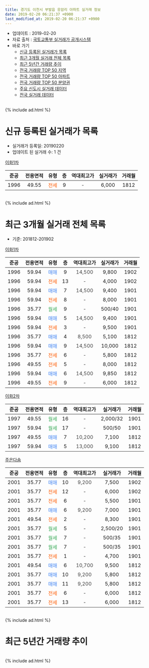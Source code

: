 ```yaml
---
title: 경기도 이천시 부발읍 응암리 아파트 실거래 정보
date: 2019-02-20 06:21:37 +0900
last_modified_at: 2019-02-20 06:21:37 +0900
---
```


* 업데이트 : 2019-02-20
* 자료 출처 : [국토교통부 실거래가 공개시스템](http://rt.molit.go.kr)
* 바로 가기
    * [신규 등록된 실거래가 목록](#신규-등록된-실거래가-목록)
    * [최근 3개월 실거래 전체 목록](#최근-3개월-실거래-전체-목록)
    * [최근 5년간 거래량 추이](#최근-5년간-거래량-추이)
    * [전국 거래량 TOP 50 지역](https://inasie.github.io/apt-trade-info/최근-3개월-전국에서-가장-거래가-많이-발생한-지역)
    * [전국 거래량 TOP 50 아파트](https://inasie.github.io/apt-trade-info/최근-3개월-전국에서-가장-거래가-많이-발생한-아파트)
    * [전국 거래량 TOP 50 분양권](https://inasie.github.io/apt-trade-info/최근-3개월-전국에서-가장-거래가-많이-발생한-분양권)
    * [주요 신도시 실거래 데이터](https://inasie.github.io/apt-trade-info/주요-신도시)
    * [전국 실거래 데이터](https://inasie.github.io/apt-trade-info/전국)
<br>
{% include ad.html %}
<br>

# 신규 등록된 실거래가 목록
* 실거래가 등록일: 20190220
* 업데이트 된 실거래 수: 1 건


[이화1차](https://search.naver.com/search.naver?query=%EA%B2%BD%EA%B8%B0%EB%8F%84+%EC%9D%B4%EC%B2%9C%EC%8B%9C+%EB%B6%80%EB%B0%9C%EC%9D%8D+%EC%9D%91%EC%95%94%EB%A6%AC+%EC%9D%B4%ED%99%941%EC%B0%A8)

|준공|전용면적|유형|층|역대최고가|실거래가|거래월|
|:---:|:---:|:---:|:---:|:---:|:---:|:---:|
|1996|49.55|<span style="color:#ff5a00">전세</span>|9|<span style="color:#444444">-</span>|6,000|1812|


<br>
{% include ad.html %}
<br>

# 최근 3개월 실거래 전체 목록
* 기준: 201812-201902


[이화1차](https://search.naver.com/search.naver?query=%EA%B2%BD%EA%B8%B0%EB%8F%84+%EC%9D%B4%EC%B2%9C%EC%8B%9C+%EB%B6%80%EB%B0%9C%EC%9D%8D+%EC%9D%91%EC%95%94%EB%A6%AC+%EC%9D%B4%ED%99%941%EC%B0%A8)

|준공|전용면적|유형|층|역대최고가|실거래가|거래월|
|:---:|:---:|:---:|:---:|:---:|:---:|:---:|
|1996|59.94|<span style="color:#4285f3">매매</span>|9|<span style="color:#444444">14,500</span>|9,800|1902|
|1996|59.94|<span style="color:#ff5a00">전세</span>|13|<span style="color:#444444">-</span>|4,000|1902|
|1996|59.94|<span style="color:#4285f3">매매</span>|7|<span style="color:#444444">14,500</span>|9,400|1901|
|1996|59.94|<span style="color:#ff5a00">전세</span>|8|<span style="color:#444444">-</span>|8,000|1901|
|1996|35.77|<span style="color:#34a853">월세</span>|9|<span style="color:#444444">-</span>|500/40|1901|
|1996|59.94|<span style="color:#4285f3">매매</span>|5|<span style="color:#444444">14,500</span>|9,400|1901|
|1996|59.94|<span style="color:#ff5a00">전세</span>|3|<span style="color:#444444">-</span>|9,500|1901|
|1996|35.77|<span style="color:#4285f3">매매</span>|4|<span style="color:#444444">8,500</span>|5,100|1812|
|1996|59.94|<span style="color:#4285f3">매매</span>|9|<span style="color:#444444">14,500</span>|10,000|1812|
|1996|35.77|<span style="color:#ff5a00">전세</span>|6|<span style="color:#444444">-</span>|5,800|1812|
|1996|49.55|<span style="color:#ff5a00">전세</span>|5|<span style="color:#444444">-</span>|8,000|1812|
|1996|59.94|<span style="color:#4285f3">매매</span>|6|<span style="color:#444444">14,500</span>|9,850|1812|
|1996|49.55|<span style="color:#ff5a00">전세</span>|9|<span style="color:#444444">-</span>|6,000|1812|

[이화2차](https://search.naver.com/search.naver?query=%EA%B2%BD%EA%B8%B0%EB%8F%84+%EC%9D%B4%EC%B2%9C%EC%8B%9C+%EB%B6%80%EB%B0%9C%EC%9D%8D+%EC%9D%91%EC%95%94%EB%A6%AC+%EC%9D%B4%ED%99%942%EC%B0%A8)

|준공|전용면적|유형|층|역대최고가|실거래가|거래월|
|:---:|:---:|:---:|:---:|:---:|:---:|:---:|
|1997|49.55|<span style="color:#34a853">월세</span>|16|<span style="color:#444444">-</span>|2,000/32|1901|
|1997|59.94|<span style="color:#34a853">월세</span>|17|<span style="color:#444444">-</span>|500/50|1901|
|1997|49.55|<span style="color:#4285f3">매매</span>|7|<span style="color:#444444">10,200</span>|7,100|1812|
|1997|59.94|<span style="color:#4285f3">매매</span>|5|<span style="color:#444444">13,000</span>|9,100|1812|

[주은다솜](https://search.naver.com/search.naver?query=%EA%B2%BD%EA%B8%B0%EB%8F%84+%EC%9D%B4%EC%B2%9C%EC%8B%9C+%EB%B6%80%EB%B0%9C%EC%9D%8D+%EC%9D%91%EC%95%94%EB%A6%AC+%EC%A3%BC%EC%9D%80%EB%8B%A4%EC%86%9C)

|준공|전용면적|유형|층|역대최고가|실거래가|거래월|
|:---:|:---:|:---:|:---:|:---:|:---:|:---:|
|2001|35.77|<span style="color:#4285f3">매매</span>|10|<span style="color:#444444">9,200</span>|7,500|1902|
|2001|35.77|<span style="color:#ff5a00">전세</span>|12|<span style="color:#444444">-</span>|6,000|1902|
|2001|35.77|<span style="color:#ff5a00">전세</span>|6|<span style="color:#444444">-</span>|5,500|1901|
|2001|35.77|<span style="color:#4285f3">매매</span>|6|<span style="color:#444444">9,200</span>|7,000|1901|
|2001|49.54|<span style="color:#ff5a00">전세</span>|2|<span style="color:#444444">-</span>|8,300|1901|
|2001|35.77|<span style="color:#34a853">월세</span>|5|<span style="color:#444444">-</span>|2,500/20|1901|
|2001|35.77|<span style="color:#34a853">월세</span>|7|<span style="color:#444444">-</span>|500/35|1901|
|2001|35.77|<span style="color:#34a853">월세</span>|7|<span style="color:#444444">-</span>|500/35|1901|
|2001|35.77|<span style="color:#ff5a00">전세</span>|1|<span style="color:#444444">-</span>|4,700|1901|
|2001|49.54|<span style="color:#4285f3">매매</span>|6|<span style="color:#444444">10,700</span>|9,500|1812|
|2001|35.77|<span style="color:#4285f3">매매</span>|10|<span style="color:#444444">9,200</span>|5,800|1812|
|2001|35.77|<span style="color:#4285f3">매매</span>|11|<span style="color:#444444">9,200</span>|5,800|1812|
|2001|35.77|<span style="color:#ff5a00">전세</span>|6|<span style="color:#444444">-</span>|6,000|1812|
|2001|35.77|<span style="color:#ff5a00">전세</span>|13|<span style="color:#444444">-</span>|6,000|1812|


<br>
{% include ad.html %}
<br>

# 최근 5년간 거래량 추이


<div style="width:100%;">
    <canvas id="deal_progress" height="200"></canvas>
</div>

<script>
new Chart(document.getElementById("deal_progress"), {
    type: 'line',
    data: {
        labels: ['201402','201403','201404','201405','201406','201407','201408','201409','201410','201411','201412','201501','201502','201503','201504','201505','201506','201507','201508','201509','201510','201511','201512','201601','201602','201603','201604','201605','201606','201607','201608','201609','201610','201611','201612','201701','201702','201703','201704','201705','201706','201707','201708','201709','201710','201711','201712','201801','201802','201803','201804','201805','201806','201807','201808','201809','201810','201811','201812','201901','201902'],
        datasets: [{
            label: '매매',
            pointRadius: 1,
            data: [15, 10, 9, 17, 6, 6, 8, 6, 14, 12, 10, 13, 4, 18, 11, 10, 13, 9, 8, 12, 15, 3, 5, 10, 7, 6, 12, 3, 6, 9, 4, 7, 8, 7, 8, 8, 6, 11, 8, 4, 10, 13, 9, 10, 9, 10, 8, 9, 2, 8, 3, 5, 8, 3, 6, 2, 7, 1, 8, 3, 2],
            borderColor: "rgba(255, 201, 14, 1)",
            backgroundColor: "rgba(255, 201, 14, 0.5)",
            fill: false,
            lineTension: 0
        },{
            label: '전월세',
            pointRadius: 1,
            data: [23, 21, 15, 16, 16, 16, 20, 18, 24, 19, 12, 12, 11, 27, 28, 22, 17, 16, 18, 10, 22, 13, 9, 16, 12, 20, 21, 6, 8, 5, 9, 12, 24, 11, 13, 6, 7, 8, 15, 4, 16, 9, 13, 12, 16, 11, 6, 7, 5, 12, 14, 7, 9, 8, 12, 8, 7, 7, 5, 11, 2],
            borderColor: "rgba(0, 141, 185, 1)",
            backgroundColor: "rgba(0, 141, 185, 0.5)",
            fill: false,
            lineTension: 0
        }
        ]
    },
    options: {
        responsive: true,
        title: {
            display: false
        },
        tooltips: {
            mode: 'index',
            intersect: false
        },
        hover: {
            mode: 'nearest',
            intersect: true
        },
        scales: {
            xAxes: [{
                display: true,
                scaleLabel: {
                    display: true,
                    labelString: '년/월'
                }
            }],
            yAxes: [{
                display: true,
                ticks: {
                    suggestedMin: 0,
                },
                scaleLabel: {
                    display: true,
                    labelString: '실거래 수'
                }
            }]
        }
    }
});

</script>


<br>
{% include ad.html %}
<br>

